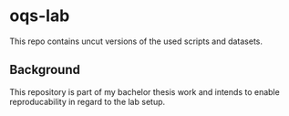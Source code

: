 # oqs-lab
This repo contains uncut versions of the used scripts and datasets.

## Background
This repository is part of my bachelor thesis work and intends to enable reproducability in regard to the lab setup. 
